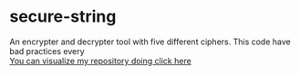 # secure-string
An encrypter and decrypter tool with five different ciphers. This code have bad practices every <br>
<a href="https://jugaman.github.io/secure-string/">You can visualize my repository doing click here</a>
